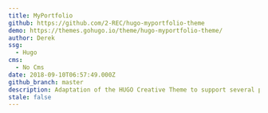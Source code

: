 ```yaml
---
title: MyPortfolio
github: https://github.com/2-REC/hugo-myportfolio-theme
demo: https://themes.gohugo.io/theme/hugo-myportfolio-theme/
author: Derek
ssg:
  - Hugo
cms:
  - No Cms
date: 2018-09-10T06:57:49.000Z
github_branch: master
description: Adaptation of the HUGO Creative Theme to support several portfolios.
stale: false
---
```


